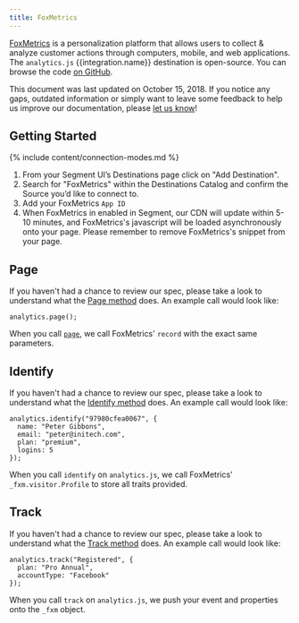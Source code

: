 ```yaml
---
title: FoxMetrics
---
```


[FoxMetrics](https://www.foxmetrics.com/) is a personalization platform that allows users to collect & analyze customer actions through computers, mobile, and web applications. The `analytics.js` {{integration.name}} destination is open-source. You can browse the code [on GitHub](https://github.com/segment-integrations/analytics.js-integration-foxmetrics).

This document was last updated on October 15, 2018. If you notice any gaps, outdated information or simply want to leave some feedback to help us improve our documentation, please [let us know](https://segment.com/help/contact)!

## Getting Started

{% include content/connection-modes.md %}

1. From your Segment UI’s Destinations page click on "Add Destination".
2. Search for "FoxMetrics" within the Destinations Catalog and confirm the Source you’d like to connect to.
3. Add your FoxMetrics `App ID`
4. When FoxMetrics in enabled in Segment, our CDN will update within 5-10 minutes, and FoxMetrics's javascript will be loaded asynchronously onto your page. Please remember to remove FoxMetrics's snippet from your page.

## Page

If you haven't had a chance to review our spec, please take a look to understand what the [Page method](https://segment.com/docs/spec/page/) does. An example call would look like:

```
analytics.page();
```

When you call [`page`](/docs/spec/page/), we call FoxMetrics' `record` with the exact same parameters.


## Identify

If you haven't had a chance to review our spec, please take a look to understand what the [Identify method](https://segment.com/docs/spec/identify/) does. An example call would look like:

```
analytics.identify("97980cfea0067", {
  name: "Peter Gibbons",
  email: "peter@initech.com",
  plan: "premium",
  logins: 5
});
```

When you call `identify` on `analytics.js`, we call FoxMetrics' `_fxm.visitor.Profile` to store all traits provided.


## Track
If you haven't had a chance to review our spec, please take a look to understand what the [Track method](https://segment.com/docs/spec/track/) does. An example call would look like:

```
analytics.track("Registered", {
  plan: "Pro Annual",
  accountType: "Facebook"
});
```

When you call `track` on `analytics.js`, we push your event and properties onto the `_fxm` object.
